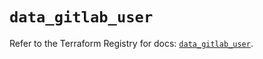 # `data_gitlab_user`

Refer to the Terraform Registry for docs: [`data_gitlab_user`](https://registry.terraform.io/providers/gitlabhq/gitlab/18.4.0/docs/data-sources/user).
